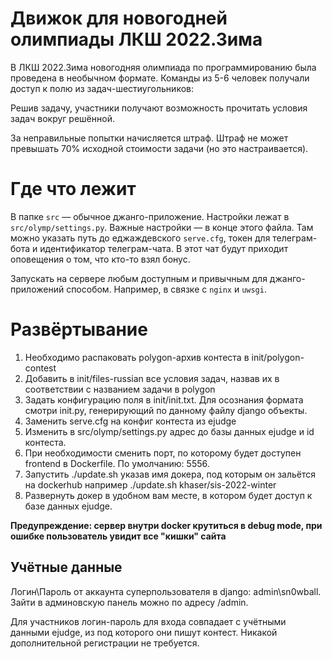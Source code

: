 # Движок для новогодней олимпиады ЛКШ 2022.Зима
В ЛКШ 2022.Зима новогодняя олимпиада по программированию была проведена в необычном формате. Команды из 5-6 человек получали доступ к полю из задач-шестиугольников:

Решив задачу, участники получают возможность прочитать условия задач вокруг решённой.

За неправильные попытки начисляется штраф. Штраф не может превышать 70% исходной стоимости задачи (но это настраивается).

# Где что лежит

В папке `src` — обычное джанго-приложение. Настройки лежат в `src/olymp/settings.py`. Важные настройки — в конце этого файла. 
Там можно указать путь до еджаждевского `serve.cfg`, токен для телеграм-бота и идентификатор телеграм-чата. В этот чат будут приходит оповещения о том, что кто-то взял бонус.

Запускать на сервере любым доступным и привычным для джанго-приложений способом. Например, в связке с `nginx` и `uwsgi`.

# Развёртывание
1. Необходимо распаковать polygon-архив контеста в init/polygon-contest
2. Добавить в init/files-russian все условия задач, назвав их в соответствии
с названием задачи в polygon
3. Задать конфигурацию поля в init/init.txt. Для осознания формата смотри init.py,
    генерирующий по данному файлу django объекты.
4. Заменить serve.cfg на конфиг контеста из ejudge
5. Изменить в src/olymp/settings.py адрес до базы данных ejudge и
id контеста. 
6. При необходимости сменить порт, по которому будет доступен frontend в Dockerfile.
По умолчанию: 5556.
7. Запустить ./update.sh указав имя докера, под которым он зальётся на dockerhub
например ./update.sh khaser/sis-2022-winter
8. Развернуть докер в удобном вам месте, в котором будет доступ к базе данных
ejudge. 

**Предупреждение: сервер внутри docker крутиться в debug mode, при ошибке пользователь увидит все "кишки" сайта**

## Учётные данные 
Логин\Пароль от аккаунта суперпользователя в django: admin\sn0wball. Зайти
в админовскую панель можно по адресу <app-site>/admin.

Для участников логин-пароль для входа совпадает с учётными данными ejudge, из
под которого они пишут контест. Никакой дополнительной регистрации не требуется.
